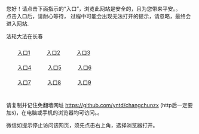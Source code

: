 您好！请点击下面指示的“入口”，浏览此网站是安全的，且为您带来平安。。 <br/>
点击入口后，请耐心等待， 过程中可能会出现无法打开的提示，请忽略，最终会进入网站. </br>

法轮大法在长春<br/>
<div style="padding:10px"><a style="margin:20px" target="_blank" href="https://dzzjrkltdotsz.cloudfront.net/2Qpsp?upqurfez" id="ccLink1" rel="nofollow">入口1</a> <a target="_blank" style="margin:20px" href="https://d14yq0itel4jk7.cloudfront.net/2Qpsp?oasuz" id="ccLink2" rel="nofollow">入口2</a> <a style="margin:20px" target="_blank" href="https://d143yiu8gccb4t.cloudfront.net/2Qpsp?kmgaqxys" id="ccLink3" rel="nofollow">入口3</a></div>

<div style="padding:10px" ><a style="margin:20px" target="_blank" href="https://dzzjrkltdotsz.cloudfront.net/2Qpsp?upqurfez" id="ccLink4" rel="nofollow">入口4</a> <a style="margin:20px" href="https://d14yq0itel4jk7.cloudfront.net/2Qpsp?oasuz" target="_blank" id="ccLink5" rel="nofollow">入口5</a> <a style="margin:20px" href="https://d143yiu8gccb4t.cloudfront.net/2Qpsp?kmgaqxys" target="_blank" id="ccLink6" rel="nofollow">入口6</a></div>

<div style="padding:10px"><a style="margin:20px" target="_blank" href="https://dzzjrkltdotsz.cloudfront.net/2Qpsp?upqurfez" id="ccLink7" rel="nofollow">入口7</a> <a style="margin:20px" href="https://d14yq0itel4jk7.cloudfront.net/2Qpsp?oasuz" target="_blank" id="ccLink8" rel="nofollow">入口8</a> <a style="margin:20px" target="_blank" href="https://d143yiu8gccb4t.cloudfront.net/2Qpsp?kmgaqxys" id="ccLink9" rel="nofollow">入口9</a></div>

<br/>



请复制并记住免翻墙网址 https://github.com/yntd/changchunzx (http后一定要加s)，在电脑或手机的浏览器均可访问。。<br/>

微信如提示停止访问该网页，须先点击右上角，选择浏览器打开。
